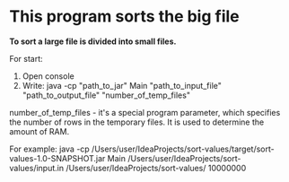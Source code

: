 # This program sorts the big file

**To sort a large file is divided into small files.**

For start:
1. Open console 
2. Write: 
java -cp "path_to_jar" Main "path_to_input_file" "path_to_output_file" "number_of_temp_files"

number_of_temp_files - it's a special program parameter, which specifies the number of rows in the temporary files. It is used to determine the amount of RAM.

For example:
java -cp /Users/user/IdeaProjects/sort-values/target/sort-values-1.0-SNAPSHOT.jar Main /Users/user/IdeaProjects/sort-values/input.in /Users/user/IdeaProjects/sort-values/ 10000000